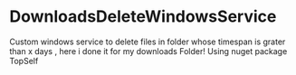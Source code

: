 # DownloadsDeleteWindowsService
Custom windows service to delete files in folder whose timespan is grater than x days , here i done it for my downloads Folder!
Using nuget package TopSelf
